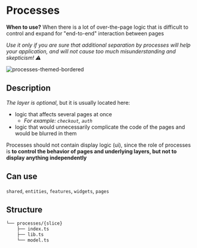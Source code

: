 # Processes

**When to use?**
When there is a lot of over-the-page logic that is difficult to control and expand for "end-to-end" interaction between pages

_Use it only if you are sure that additional separation by processes will help your application, and will not cause too much misunderstanding and skepticism! ⚠️_

![processes-themed-bordered](https://feature-sliced.design/assets/images/processes-d7172728458e3a580dc2365f5397dfb8.png)

## Description

_The layer is optional_, but it is usually located here:

- logic that affects several pages at once
  - _For example: `checkout`, `auth`_
- logic that would unnecessarily complicate the code of the pages and would be blurred in them

Processes should not contain display logic (ui), since the role of processes is **to control the behavior of pages and underlying layers, but not to display anything independently**

## Can use

`shared`, `entities`, `features`, `widgets`, `pages`

## Structure

```sh
└── processes/{slice}
    ├── index.ts
    ├── lib.ts
    └── model.ts
```
